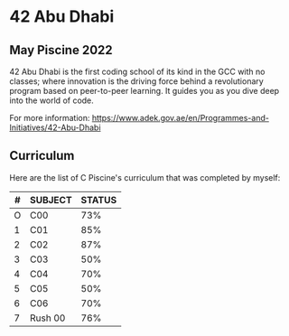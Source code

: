 # 42 Abu Dhabi
## May Piscine 2022

42 Abu Dhabi is the first coding school of its kind in the GCC with no classes; where innovation is the driving force behind a revolutionary program based on peer-to-peer learning. It guides you as you dive deep into the world of code.

For more information: https://www.adek.gov.ae/en/Programmes-and-Initiatives/42-Abu-Dhabi

## Curriculum
Here are the list of C Piscine's curriculum that was completed by myself:


| #   | SUBJECT       | STATUS  |
| --- | ------------- | ------- |
|  O  |      C00      |   73%   |
|  1  |      C01      |   85%   |
|  2  |      C02      |   87%   |
|  3  |      C03      |   50%   |
|  4  |      C04      |   70%   |
|  5  |      C05      |   50%   |
|  6  |      C06      |   70%   |
|  7  |     Rush 00   |   76%   |


